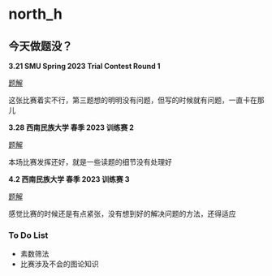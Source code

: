 # north_h

## 今天做题没？

**3.21 SMU Spring 2023 Trial Contest Round 1**

[题解](https://blog.nowcoder.net/n/27a23a05a5094a47bf1c8b108ee15ee9)

这张比赛着实不行，第三题想的明明没有问题，但写的时候就有问题，一直卡在那儿

**3.28 西南民族大学 春季 2023 训练赛 2**

[题解](https://blog.nowcoder.net/n/77ec028264634b84ad3bbc7c035e72fa)

本场比赛发挥还好，就是一些读题的细节没有处理好

**4.2 西南民族大学 春季 2023 训练赛 3**

[题解](https://blog.nowcoder.net/n/d327851ab58f4452899286d3259d09a8)

感觉比赛的时候还是有点紧张，没有想到好的解决问题的方法，还得适应
### To Do List
  - 素数筛法
  - 比赛涉及不会的图论知识
